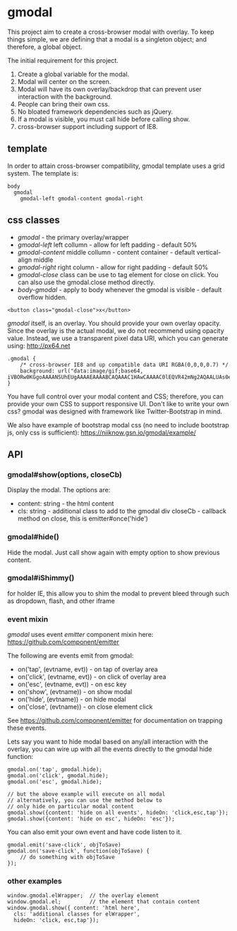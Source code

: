# gmodal
This project aim to create a cross-browser modal with overlay.  To keep things simple, we are defining that a modal is a singleton object; and therefore, a global object.

The initial requirement for this project.

1. Create a global variable for the modal.
2. Modal will center on the screen.
3. Modal will have its own overlay/backdrop that can prevent user interaction with the background.
4. People can bring their own css.
5. No bloated framework dependencies such as jQuery.
6. If a modal is visible, you must call hide before calling show.
7. cross-browser support including support of IE8.

## template
In order to attain cross-browser compatibility, gmodal template uses a grid system.  The template is:
```
body
  gmodal
    gmodal-left gmodal-content gmodal-right
```
  
## css classes
* *gmodal* - the primary overlay/wrapper
* *gmodal-left* left collumn - allow for left padding - default 50%
* *gmodal-content* middle collumn - content container - default vertical-align middle
* *gmodal-right* right column - allow for right padding - default 50%
* *gmodal-close* class can be use to tag element for close on click.  You can also use the gmodal.close method directly.
* *body-gmodal* - apply to body whenever the gmodal is visible - default overflow hidden.

```
<button class="gmodal-close">x</button>
```

*gmodal* itself, is an overlay.  You should provide your own overlay opacity.  Since the overlay is the actual modal, we do not recommend using opacity value.  Instead, we use a transparent pixel data URI, which you can generate using:  http://px64.net

```
.gmodal {
    /* cross-browser IE8 and up compatible data URI RGBA(0,0,0,0.7) */
    background: url("data:image/gif;base64, iVBORw0KGgoAAAANSUhEUgAAAAEAAAABCAQAAAC1HAwCAAAAC0lEQVR42mNg2AQAALUAs0e+XlcAAAAASUVORK5CYII=");
}
```

You have full control over your modal content and CSS; therefore, you can provide your own CSS to support responsive UI.  Don't like to write your own css?  gmodal was designed with framework like Twitter-Bootstrap in mind.

We also have example of bootstrap modal css (no need to include bootstrap js, only css is sufficient): https://niiknow.gsn.io/gmodal/example/

## API

### gmodal#show(options, closeCb)
 Display the modal.  The options are:
 * content: string - the html content
 * cls: string - additional class to add to the gmodal div
closeCb - callback method on close, this is emitter#once('hide')

### gmodal#hide()
 Hide the modal.  Just call show again with empty option to show previous content.

### gmodal#iShimmy()
 for holder IE, this allow you to shim the modal to prevent bleed through such as dropdown, flash, and other iframe

### event mixin
*gmodal* uses event *emitter* component mixin here: https://github.com/component/emitter

The following are events emit from gmodal:
* on('tap', (evtname, evt)) - on tap of overlay area
* on('click', (evtname, evt)) - on click of overlay area
* on('esc', (evtname, evt)) - on esc key
* on('show', (evtname)) - on show modal
* on('hide', (evtname)) - on hide modal
* on('close', (evtname)) - on close element click

See https://github.com/component/emitter for documentation on trapping these events.

Lets say you want to hide modal based on any/all interaction with the overlay, you can wire up with all the events directly to the gmodal hide function:

```
gmodal.on('tap', gmodal.hide);
gmodal.on('click', gmodal.hide);
gmodal.on('esc', gmodal.hide);

// but the above example will execute on all modal
// alternatively, you can use the method below to
// only hide on particular modal content
gmodal.show({content: 'hide on all events', hideOn: 'click,esc,tap'});
gmodal.show({content: 'hide on esc', hideOn: 'esc'});
```

You can also emit your own event and have code listen to it.

```
gmodal.emit('save-click', objToSave)
gmodal.on('save-click', function(objToSave) {
	// do something with objToSave
});
```

### other examples
```
window.gmodal.elWrapper;  // the overlay element
window.gmodal.el;         // the element that contain content
window.gmodal.show({ content: 'html here', 
  cls: 'additional classes for elWrapper', 
  hideOn: 'click, esc,tap'});
```

